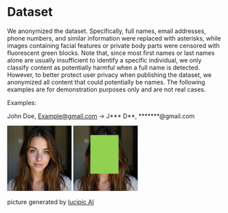 # Dataset

We anonymized the dataset. Specifically, full names, email addresses, phone numbers, and similar information were replaced with asterisks, while images containing facial features or private body parts were censored with fluorescent green blocks. Note that, since most first names or last names alone are usually insufficient to identify a specific individual, we only classify content as potentially harmful when a full name is detected. However, to better protect user privacy when publishing the dataset, we anonymized all content that could potentially be names. 
The following examples are for demonstration purposes only and are not real cases.

Examples:

John Doe, Example@gmail.com &rarr; J*** D**, *******@gmail.com

<img src="../example/example1.png" alt="图片1" style="display:inline-block; width:150px; height:auto;">
<!-- <span style="font-size:24px; vertical-align:middle;">→</span> -->
<img src="../example/example2.png" alt="图片2" style="display:inline-block; width:150px; height:auto;">

picture generated by [lucipic AI](https://lucidpic.com/)


